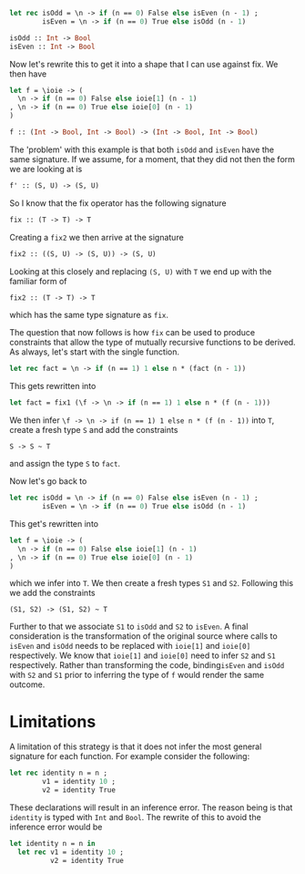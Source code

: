 ```ocaml
let rec isOdd = \n -> if (n == 0) False else isEven (n - 1) ;
        isEven = \n -> if (n == 0) True else isOdd (n - 1)

isOdd :: Int -> Bool
isEven :: Int -> Bool
```

Now let's rewrite this to get it into a shape that I can use against fix.  We then have

```ocaml
let f = \ioie -> (
  \n -> if (n == 0) False else ioie[1] (n - 1)
, \n -> if (n == 0) True else ioie[0] (n - 1)
)

f :: (Int -> Bool, Int -> Bool) -> (Int -> Bool, Int -> Bool)
```

The 'problem' with this example is that both `isOdd` and `isEven` have the same signature.  If we assume, for a moment, that they did not then the form we are looking at is

```ocaml
f' :: (S, U) -> (S, U)
```

So I know that the fix operator has the following signature

```ocaml
fix :: (T -> T) -> T
```

Creating a `fix2` we then arrive at the signature

```ocaml
fix2 :: ((S, U) -> (S, U)) -> (S, U)
```

Looking at this closely and replacing `(S, U)` with `T` we end up with the familiar form of

```ocaml
fix2 :: (T -> T) -> T
```

which has the same type signature as `fix`.

The question that now follows is how `fix` can be used to produce constraints that allow the type of mutually recursive functions to be derived.  As always, let's start with the single function.

```ocaml
let rec fact = \n -> if (n == 1) 1 else n * (fact (n - 1))
```

This gets rewritten into

```ocaml
let fact = fix1 (\f -> \n -> if (n == 1) 1 else n * (f (n - 1)))
```

We then infer `\f -> \n -> if (n == 1) 1 else n * (f (n - 1))` into `T`, create a fresh type `S` and add the constraints

```
S -> S ~ T
```

and assign the type `S` to `fact`.

Now let's go back to 

```ocaml
let rec isOdd = \n -> if (n == 0) False else isEven (n - 1) ;
        isEven = \n -> if (n == 0) True else isOdd (n - 1)
```

This get's rewritten into

```ocaml
let f = \ioie -> (
  \n -> if (n == 0) False else ioie[1] (n - 1)
, \n -> if (n == 0) True else ioie[0] (n - 1)
)
```

which we infer into `T`.  We then create a fresh types `S1` and `S2`.  Following this we add the constraints

```
(S1, S2) -> (S1, S2) ~ T
```

Further to that we associate `S1` to `isOdd` and `S2` to `isEven`.  A final consideration is the transformation of the original source where calls to `isEven` and `isOdd` needs to be replaced with `ioie[1]` and `ioie[0]` respectively.  We know that `ioie[1]` and `ioie[0]` need to infer `S2` and `S1` respectively.  Rather than transforming the code, binding`isEven` and `isOdd` with `S2` and `S1` prior to inferring the type of `f` would render the same outcome.


# Limitations

A limitation of this strategy is that it does not infer the most general signature for each function.  For example consider the following:

```ocaml
let rec identity n = n ;
        v1 = identity 10 ;
        v2 = identity True
```

These declarations will result in an inference error.  The reason being is that `identity` is typed with `Int` and `Bool`.  The rewrite of this to avoid the inference error would be 

```ocaml
let identity n = n in
  let rec v1 = identity 10 ;
          v2 = identity True
```

